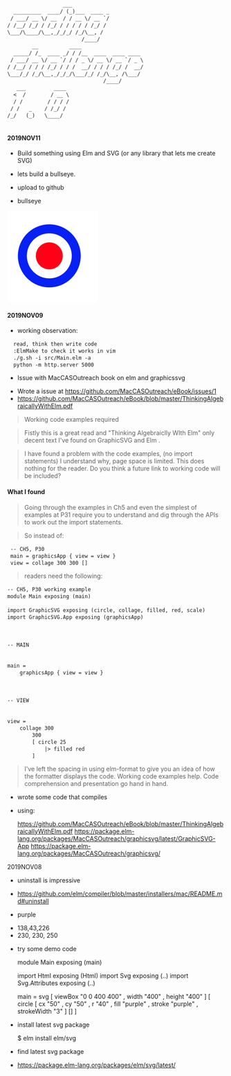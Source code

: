 ```
                  ___            
  _________  ____/ (_)___  ____ _
 / ___/ __ \/ __  / / __ \/ __ `/
/ /__/ /_/ / /_/ / / / / / /_/ / 
\___/\____/\__,_/_/_/ /_/\__, /  
                        /____/   
        __          ____                    
  _____/ /_  ____ _/ / /__  ____  ____ ____ 
 / ___/ __ \/ __ `/ / / _ \/ __ \/ __ `/ _ \
/ /__/ / / / /_/ / / /  __/ / / / /_/ /  __/
\___/_/ /_/\__,_/_/_/\___/_/ /_/\__, /\___/ 
                               /____/       
   ___         ____ 
  <  /        / __ \
  / /        / / / /
 / /   _    / /_/ / 
/_/   (_)   \____/  
                    
```



#### 2019NOV11
* Build something using Elm and SVG
  (or any library that lets me create SVG)
- lets build a bullseye.


* upload to github
- bullseye 

![Bullseye](https://github.com/peterrenshaw/codetrain/blob/master/1.0/bullseye.png "Bullseye")

#### 2019NOV09

* working observation:
```
  read, think then write code
  :ElmMake to check it works in vim
  ./g.sh -i src/Main.elm -a 
  python -m http.server 5000
```

* Issue with MacCASOutreach book on elm and graphicssvg
- Wrote a issue at <https://github.com/MacCASOutreach/eBook/issues/1>
- <https://github.com/MacCASOutreach/eBook/blob/master/ThinkingAlgebraicallyWithElm.pdf>


> Working code examples required

> Fistly this is a great read and "Thinking Algebraiclly WIth Elm" only decent text I've found on GraphicSVG and Elm .

> I have found a problem with the code examples, (no import statements) I understand why, page space is limited. This does nothing for the reader. Do you think a future link to working code will be included?

#### What I found
> Going through the examples in Ch5 and even the simplest of examples at P31 require you to understand and dig through the APIs to work out the import statements.

> So instead of:

```
 -- CH5, P30 
 main = graphicsApp { view = view }
 view = collage 300 300 []
```

> readers need the following:

```
-- CH5, P30 working example
module Main exposing (main)

import GraphicSVG exposing (circle, collage, filled, red, scale)
import GraphicSVG.App exposing (graphicsApp)



-- MAIN


main =
    graphicsApp { view = view }



-- VIEW


view =
    collage 300
        300
        [ circle 25
            |> filled red
        ]
```

> I've left the spacing in using elm-format to give you an idea of how the formatter displays the code. Working code examples help. Code comprehension and presentation go hand in hand.

* wrote some code that compiles
- using:
  
   <https://github.com/MacCASOutreach/eBook/blob/master/ThinkingAlgebraicallyWithElm.pdf>
   <https://package.elm-lang.org/packages/MacCASOutreach/graphicsvg/latest/GraphicSVG-App>
   <https://package.elm-lang.org/packages/MacCASOutreach/graphicsvg/>


2019NOV08
* uninstall is impressive
- <https://github.com/elm/compiler/blob/master/installers/mac/README.md#uninstall>

* purple
- 138,43,226
- 230, 230, 250

* try some demo code

  module Main exposing (main)

  import Html exposing (Html)
  import Svg exposing (..)
  import Svg.Attributes exposing (..)


  main =
      svg
          [ viewBox "0 0 400 400"
          , width "400"
          , height "400"
          ]
          [ circle
              [ cx "50"
              , cy "50"
              , r "40"
              , fill "purple"
              , stroke "purple"
              , strokeWidth "3"
              ]
              []
          ]

* install latest svg package

  $ elm install elm/svg

* find latest svg package
- <https://package.elm-lang.org/packages/elm/svg/latest/>


